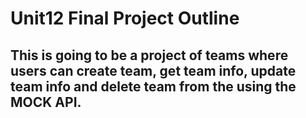 # Unit12 Final Project Outline

## This is going to be a project of teams where users can create team, get team info, update team info and delete team from the using the MOCK API. 
